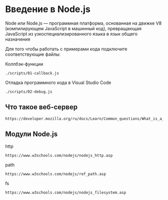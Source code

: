 # Введение в Node.js

Node или Node.js — программная платформа, основанная на движке V8 (компилирующем JavaScript в машинный код),
превращающая JavaScript из узкоспециализированного языка в язык общего назначения

Для того чтобы работать с примерами кода подключите соответствующие файлы:

Коллбэк-функции

    ./scripts/01-callback.js

Отладка программного кода в Visual Studio Code

    ./scripts/02-debug.js

## Что такое веб-сервер

    https://developer.mozilla.org/ru/docs/Learn/Common_questions/What_is_a_web_server

## Модули Node.js

http

    https://www.w3schools.com/nodejs/nodejs_http.asp

path

    https://www.w3schools.com/nodejs/ref_path.asp

fs

    https://www.w3schools.com/nodejs/nodejs_filesystem.asp

